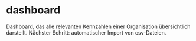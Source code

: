 # dashboard
Dashboard, das alle relevanten Kennzahlen einer Organisation übersichtlich darstellt. Nächster Schritt: automatischer Import von csv-Dateien. 
